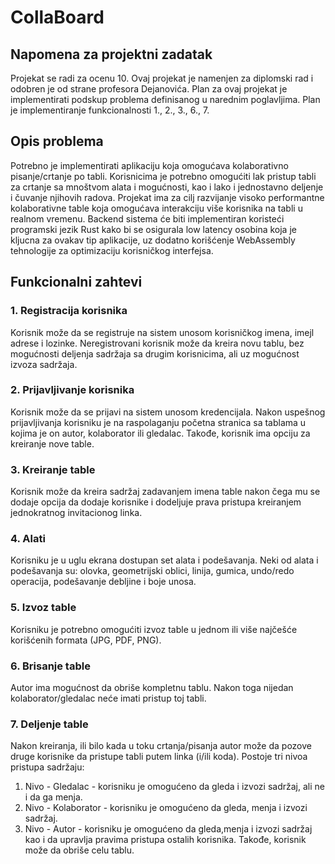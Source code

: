 # CollaBoard
## Napomena za projektni zadatak
Projekat se radi za ocenu 10. Ovaj projekat je namenjen za diplomski rad i odobren je od strane profesora Dejanovića. Plan za ovaj projekat je implementirati podskup problema definisanog u narednim poglavljima. Plan je implementiranje funkcionalnosti 1., 2., 3., 6., 7.

## Opis problema
Potrebno je implementirati aplikaciju koja omogućava kolaborativno pisanje/crtanje po tabli. Korisnicima je potrebno omogućiti lak pristup tabli za crtanje sa mnoštvom alata i mogućnosti, kao i lako i jednostavno deljenje i čuvanje njihovih radova. Projekat ima za cilj razvijanje visoko performantne kolaborativne table koja omogućava interakciju više korisnika na tabli u realnom vremenu. Backend sistema će biti implementiran koristeći programski jezik Rust kako bi se osigurala low latency osobina koja je kljucna za ovakav tip aplikacije, uz dodatno korišćenje WebAssembly tehnologije za optimizaciju korisničkog interfejsa.

## Funkcionalni zahtevi
### 1. **Registracija korisnika**
   Korisnik može da se registruje na sistem unosom korisničkog imena, imejl adrese i lozinke. Neregistrovani korisnik može da kreira novu tablu, bez mogućnosti deljenja sadržaja sa drugim korisnicima, ali uz mogućnost izvoza sadržaja.

### 2. **Prijavljivanje korisnika**
   Korisnik može da se prijavi na sistem unosom kredencijala. Nakon uspešnog prijavljivanja korisniku je na raspolaganju početna stranica sa tablama u kojima je on autor, kolaborator ili gledalac. Takođe, korisnik ima opciju za kreiranje nove table.

### 3. **Kreiranje table**  
   Korisnik može da kreira sadržaj zadavanjem imena table nakon čega mu se dodaje opcija da dodaje korisnike i dodeljuje prava pristupa kreiranjem jednokratnog invitacionog linka.

### 4. **Alati**
   Korisniku je u uglu ekrana dostupan set alata i podešavanja. Neki od alata i podešavanja su: olovka, geometrijski oblici, linija, gumica, undo/redo operacija, podešavanje debljine i boje unosa.

### 5. **Izvoz table**
   Korisniku je potrebno omogućiti izvoz table u jednom ili više najčešće korišćenih formata (JPG, PDF, PNG).

### 6. **Brisanje table**
   Autor ima mogućnost da obriše kompletnu tablu. Nakon toga nijedan kolaborator/gledalac neće imati pristup toj tabli.    

### 7. **Deljenje table**
   Nakon kreiranja, ili bilo kada u toku crtanja/pisanja autor može da pozove druge korisnike da pristupe tabli putem linka (i/ili koda). Postoje tri nivoa pristupa sadržaju:
   1. Nivo - Gledalac - korisniku je omogućeno da gleda i izvozi sadržaj, ali ne i da ga menja.
   2. Nivo - Kolaborator - korisniku je omogućeno da gleda, menja i izvozi sadržaj.
   3. Nivo - Autor - korisniku je omogućeno da gleda,menja i izvozi sadržaj kao i da upravlja pravima pristupa ostalih korisnika. Takođe, korisnik može da obriše celu tablu.
      
